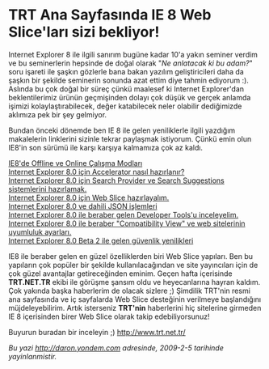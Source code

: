 # TRT Ana Sayfasında IE 8 Web Slice'ları sizi bekliyor! 

Internet Explorer 8 ile ilgili sanırım bugüne kadar 10'a yakın seminer
verdim ve bu seminerlerin hepsinde de doğal olarak "*Ne anlatacak ki bu
adam?*" soru işareti ile şaşkın gözlerle bana bakan yazılım
geliştiricileri daha da şaşkın bir şekilde seminerin sonunda azat ettim
diye tahmin ediyorum :). Aslında bu çok doğal bir süreç çünkü maalesef
ki Internet Explorer'dan beklentilerimiz ürünün geçmişinden dolayı çok
düşük ve gerçek anlamda işimizi kolaylaştırabilecek, değer katabilecek
neler olabilir dediğimizde aklımıza pek bir şey gelmiyor.

Bundan önceki dönemde ben IE 8 ile gelen yeniliklerle ilgili yazdığım
makalelerin linklerini sizinle tekrar paylaşmak istiyorum. Çünkü emin
olun IE8'in son sürümü ile karşı karşıya kalmamıza çok az kaldı.

[IE8'de Offline ve Online Çalışma
Modları](http://daron.yondem.com/tr/post/e649f2d5-0f91-4ed0-a231-74321d01d5b3)\
 [Internet Explorer 8.0 için Accelerator nasıl
hazırlanır?](http://daron.yondem.com/tr/post/5d3e474f-e916-4dfb-8e7a-c9d9c980ccbc)\
 [Internet Explorer 8.0 için Search Provider ve Search Suggestions
sistemlerini
hazırlamak.](http://daron.yondem.com/tr/post/565a18db-b3ae-4ef3-b96d-d7f495e594e8)\
 [Internet Explorer 8.0 için Web Slice
hazırlayalım.](http://daron.yondem.com/tr/post/cc7cd7ab-96e7-484d-baf4-cd9b21bc7392)\
 [Internet Explorer 8.0 ve dahili JSON
işlemleri](http://daron.yondem.com/tr/post/5fd841c9-c9df-4e1c-a0d0-0f35e19c839a)\
 [Internet Explorer 8.0 ile beraber gelen Developer Tools'u
inceleyelim.](http://daron.yondem.com/tr/post/349de328-1866-4210-bd2c-409c01121ff5)\
 [Internet Explorer 8.0 ile beraber "Compatibility View" ve web
sitelerinin uyumluluk
ayarları.](http://daron.yondem.com/tr/post/0dba3012-ce4b-4019-a77c-74290742ce5f)\
 [Internet Explorer 8.0 Beta 2 ile gelen güvenlik
yenilikleri](http://daron.yondem.com/tr/post/b5a6af1b-2b5b-42ca-ae4b-ccd1c99441d3)

IE8 ile beraber gelen en güzel özelliklerden biri Web Slice yapıları.
Ben bu yapıların çok popüler bir şekilde kullanılacağından ve site
yayıncıları için de çok güzel avantajlar getireceğinden eminim. Geçen
hafta içerisinde **TRT.NET.TR** ekibi ile görüşme şansım oldu ve
heyecanlarına hayran kaldım. Çok yakında başka haberlerim de olacak
sizlere ;) Şimdilik TRT'nin resmi ana sayfasında ve iç sayfalarda Web
Slice desteğinin verilmeye başlandığını müjdeleyebilirim. Artık
isterseniz **TRT'nin** haberlerini hiç sitelerine girmeden IE 8
içerisinden birer Web Slice olarak takip edebiliyorsunuz!

Buyurun buradan bir inceleyin ;) <http://www.trt.net.tr/> 


*Bu yazi http://daron.yondem.com adresinde, 2009-2-5 tarihinde yayinlanmistir.*